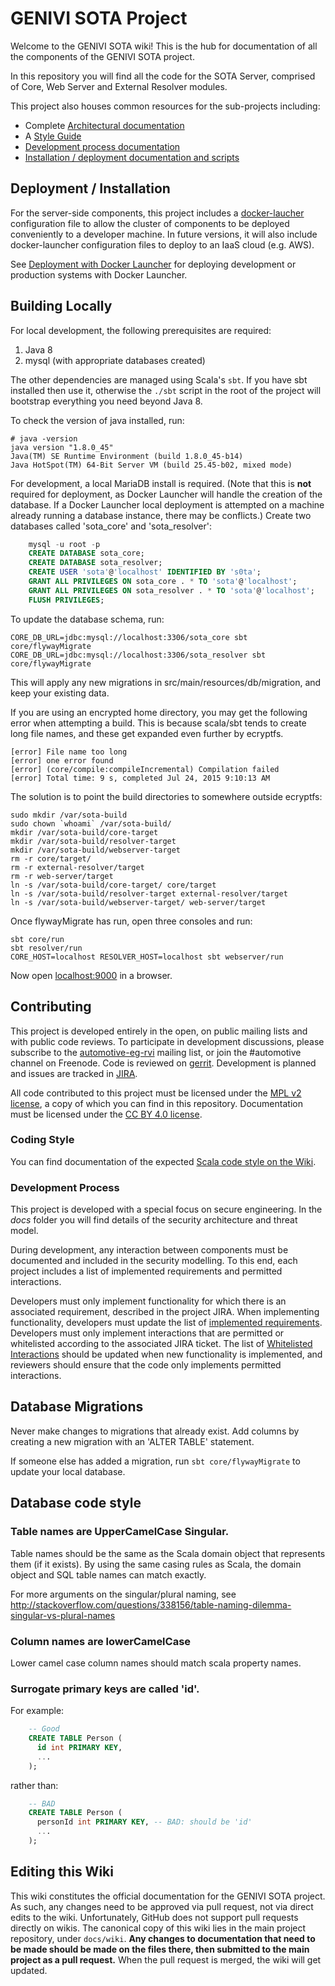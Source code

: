 # GENIVI SOTA Project

Welcome to the GENIVI SOTA wiki! This is the hub for documentation of all the components of the GENIVI SOTA project.

In this repository you will find all the code for the SOTA Server, comprised of Core, Web Server and External Resolver modules.

This project also houses common resources for the sub-projects including:

 - Complete [Architectural documentation](Architecture)
 - A [Style Guide](Scala-Styleguide)
 - [Development process documentation](#process)
 - [Installation / deployment documentation and scripts](#install_deploy)

## <a name="install_deploy">Deployment / Installation</a>

<!--- The [sota_client](https://github.com/advancedtelematic/sota-client) project builds an RPM that can be installed on a target system, and includes Yocto recipes to allow it to be built into a GENIVI Demo Platform or AGL Reference Platform image.
-->

For the server-side components, this project includes a [docker-laucher](https://github.com/advancedtelematic/docker-launcher) configuration file to allow the cluster of components to be deployed conveniently to a developer machine. In future versions, it will also include docker-launcher configuration files to deploy to an IaaS cloud (e.g. AWS).

See [Deployment with Docker Launcher](Deployment-with-Docker-Launcher) for deploying development or production systems with Docker Launcher.

## Building Locally

For local development, the following prerequisites are required:

1. Java 8
2. mysql (with appropriate databases created)

The other dependencies are managed using Scala's `sbt`. If you have sbt installed then use it, otherwise the `./sbt` script in the root of the project will bootstrap everything you need beyond Java 8.

To check the version of java installed, run:

    # java -version
    java version "1.8.0_45"
    Java(TM) SE Runtime Environment (build 1.8.0_45-b14)
    Java HotSpot(TM) 64-Bit Server VM (build 25.45-b02, mixed mode)

For development, a local MariaDB install is required. (Note that this is **not** required for deployment, as Docker Launcher will handle the creation of the database. If a Docker Launcher local deployment is attempted on a machine already running a database instance, there may be conflicts.) Create two databases called 'sota_core' and 'sota_resolver':

```sql
    mysql -u root -p
    CREATE DATABASE sota_core;
    CREATE DATABASE sota_resolver;
    CREATE USER 'sota'@'localhost' IDENTIFIED BY 's0ta';
    GRANT ALL PRIVILEGES ON sota_core . * TO 'sota'@'localhost';
    GRANT ALL PRIVILEGES ON sota_resolver . * TO 'sota'@'localhost';
    FLUSH PRIVILEGES;
```

To update the database schema, run:

    CORE_DB_URL=jdbc:mysql://localhost:3306/sota_core sbt core/flywayMigrate
    CORE_DB_URL=jdbc:mysql://localhost:3306/sota_resolver sbt core/flywayMigrate

This will apply any new migrations in src/main/resources/db/migration, and keep your existing data.

If you are using an encrypted home directory, you may get the following error when attempting a build. This is because scala/sbt tends to create long file names, and these get expanded even further by ecryptfs.

    [error] File name too long
    [error] one error found
    [error] (core/compile:compileIncremental) Compilation failed
    [error] Total time: 9 s, completed Jul 24, 2015 9:10:13 AM

The solution is to point the build directories to somewhere outside ecryptfs:

    sudo mkdir /var/sota-build
    sudo chown `whoami` /var/sota-build/
    mkdir /var/sota-build/core-target
    mkdir /var/sota-build/resolver-target
    mkdir /var/sota-build/webserver-target
    rm -r core/target/
    rm -r external-resolver/target
    rm -r web-server/target
    ln -s /var/sota-build/core-target/ core/target
    ln -s /var/sota-build/resolver-target external-resolver/target
    ln -s /var/sota-build/webserver-target/ web-server/target

Once flywayMigrate has run, open three consoles and run:

    sbt core/run
    sbt resolver/run
    CORE_HOST=localhost RESOLVER_HOST=localhost sbt webserver/run

Now open [localhost:9000](http://localhost:9000/) in a browser.

## Contributing

This project is developed entirely in the open, on public mailing lists and with public code reviews. To participate in development discussions, please subscribe to the [automotive-eg-rvi](https://lists.linuxfoundation.org/mailman/listinfo/automotive-eg-rvi) mailing list, or join the #automotive channel on Freenode. Code is reviewed on [gerrit](https://gerrithub.io). Development is planned and issues are tracked in [JIRA](https://www.atlassian.com/software/jira).

All code contributed to this project must be licensed under the [MPL v2 license](https://www.mozilla.org/MPL/2.0/), a copy of which you can find in this repository. Documentation must be licensed under the [CC BY 4.0 license](https://creativecommons.org/licenses/by/4.0/).

### <a name="style">Coding Style</a>

You can find documentation of the expected <a href="Scala-Styleguide">Scala code style on the Wiki</a>.

### <a name="process">Development Process</a>

This project is developed with a special focus on secure engineering. In the *docs* folder you will find details of the security architecture and threat model.

During development, any interaction between components must be documented and included in the security modelling. To this end, each project includes a list of implemented requirements and permitted interactions.

Developers must only implement functionality for which there is an associated requirement, described in the project JIRA. When implementing functionality, developers must update the list of [implemented requirements](Requirements). Developers must only implement interactions that are permitted or whitelisted according to the associated JIRA ticket. The list of [Whitelisted Interactions](Whitelisted-Interactions) should be updated when new functionality is implemented, and reviewers should ensure that the code only implements permitted interactions.

## Database Migrations

Never make changes to migrations that already exist. Add columns by creating a new migration with an 'ALTER TABLE' statement.

If someone else has added a migration, run `sbt core/flywayMigrate` to update your local database.


## Database code style

### Table names are UpperCamelCase Singular.

Table names should be the same as the Scala domain object that represents them (if it exists). By using the same casing rules as Scala, the domain object and SQL table names can match exactly.

For more arguments on the singular/plural naming, see http://stackoverflow.com/questions/338156/table-naming-dilemma-singular-vs-plural-names

### Column names are lowerCamelCase

Lower camel case column names should match scala property names.

### Surrogate primary keys are called 'id'.

For example:

```sql
    -- Good
    CREATE TABLE Person (
      id int PRIMARY KEY,
      ...
    );
```

rather than:

```sql
    -- BAD
    CREATE TABLE Person (
      personId int PRIMARY KEY, -- BAD: should be 'id'
      ...
    );
```

## Editing this Wiki 

This wiki constitutes the official documentation for the GENIVI SOTA project. As such, any changes need to be approved via pull request, not via direct edits to the wiki. Unfortunately, GitHub does not support pull requests directly on wikis. The canonical copy of this wiki lies in the main project repository, under `docs/wiki`. **Any changes to documentation that need to be made should be made on the files there, then submitted to the main project as a pull request.** When the pull request is merged, the wiki will get updated.

